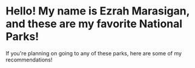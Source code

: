 # Hello! My name is Ezrah Marasigan, and these are my favorite National Parks!
If you're planning on going to any of these parks, here are some of my recommendations!

